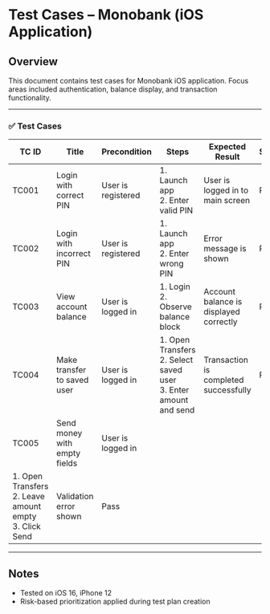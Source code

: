# Test Cases – Monobank (iOS Application)

## Overview
This document contains test cases for Monobank iOS application. Focus areas included authentication, balance display, and transaction functionality.

---

### ✅ Test Cases

| TC ID | Title                        | Precondition                | Steps                                                                 | Expected Result                         | Status |
|-------|------------------------------|-----------------------------|------------------------------------------------------------------------|------------------------------------------|--------|
| TC001 | Login with correct PIN       | User is registered          | 1. Launch app <br>2. Enter valid PIN                                   | User is logged in to main screen         | Pass   |
| TC002 | Login with incorrect PIN     | User is registered                            | 1. Launch app <br>2. Enter wrong PIN                                   | Error message is shown                   | Pass   |
| TC003 | View account balance         | User is logged in           | 1. Login <br>2. Observe balance block                                  | Account balance is displayed correctly   | Pass   |
| TC004 | Make transfer to saved user  | User is logged in           | 1. Open Transfers <br>2. Select saved user <br>3. Enter amount and send | Transaction is completed successfully    | Pass   |
| TC005 | Send money with empty fields | User is logged in
| 1. Open Transfers <br>2. Leave amount empty <br>3. Click Send           | Validation error shown                   | Pass   |

---

## Notes
- Tested on iOS 16, iPhone 12
- Risk-based prioritization applied during test plan creation

